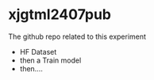 # xjgtml2407pub
The github repo related to this experiment

* HF Dataset
* then a Train model
* then....
